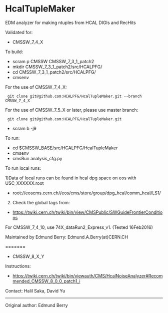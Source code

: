 HcalTupleMaker
==============

EDM analyzer for making ntuples from HCAL DIGIs and RecHits

Validated for:
* CMSSW_7_4_X

To build:
* scram p CMSSW CMSSW_7_3_1_patch2
* mkdir CMSSW_7_3_1_patch2/src/HCALPFG/
* cd CMSSW_7_3_1_patch2/src/HCALPFG/
* cmsenv

For the use of CMSSW_7_4_X:
```
 git clone git@github.com:HCALPFG/HcalTupleMaker.git --branch CMSSW_7_4_X
```
For the use of CMSSW_7_5_X or later, please use master branch:
```
 git clone git@github.com:HCALPFG/HcalTupleMaker.git
```
* scram b -j9


To run:
* cd $CMSSW_BASE/src/HCALPFG/HcalTupleMaker
* cmsenv
* cmsRun analysis_cfg.py

To run local runs:

1)Data of local runs can be found in hcal dpg space on eos with USC_XXXXXX.root
* root://eoscms.cern.ch//eos/cms/store/group/dpg_hcal/comm_hcal/LS1/

2) Check the global tags from:
* https://twiki.cern.ch/twiki/bin/view/CMSPublic/SWGuideFrontierConditions

For CMSSW_7_4_10, use 74X_dataRun2_Express_v1. (Tested 16Feb2016)

Maintained by Edmund Berry: Edmund.A.Berry(at)CERN.CH

=======

* CMSSW_8_X_Y

Instructions:
* https://twiki.cern.ch/twiki/bin/viewauth/CMS/HcalNoiseAnalyzer#Recommended_CMSSW_8_0_0_patch1_i

Contact: Halil Saka, David Yu

-------------
Original author: Edmund Berry

